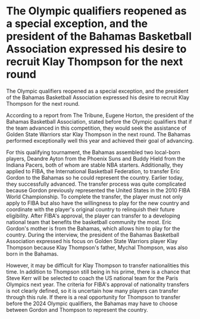 # The Olympic qualifiers reopened as a special exception, and the president of the Bahamas Basketball Association expressed his desire to recruit Klay Thompson for the next round 
 The Olympic qualifiers reopened as a special exception, and the president of the Bahamas Basketball Association expressed his desire to recruit Klay Thompson for the next round.

According to a report from The Tribune, Eugene Horton, the president of the Bahamas Basketball Association, stated before the Olympic qualifiers that if the team advanced in this competition, they would seek the assistance of Golden State Warriors star Klay Thompson in the next round. The Bahamas performed exceptionally well this year and achieved their goal of advancing.

For this qualifying tournament, the Bahamas assembled two local-born players, Deandre Ayton from the Phoenix Suns and Buddy Hield from the Indiana Pacers, both of whom are stable NBA starters. Additionally, they applied to FIBA, the International Basketball Federation, to transfer Eric Gordon to the Bahamas so he could represent the country. Earlier today, they successfully advanced. The transfer process was quite complicated because Gordon previously represented the United States in the 2010 FIBA World Championship. To complete the transfer, the player must not only apply to FIBA but also have the willingness to play for the new country and coordinate with the player's original country to relinquish their future eligibility. After FIBA's approval, the player can transfer to a developing national team that benefits the basketball community the most. Eric Gordon's mother is from the Bahamas, which allows him to play for the country. During the interview, the president of the Bahamas Basketball Association expressed his focus on Golden State Warriors player Klay Thompson because Klay Thompson's father, Mychal Thompson, was also born in the Bahamas.

However, it may be difficult for Klay Thompson to transfer nationalities this time. In addition to Thompson still being in his prime, there is a chance that Steve Kerr will be selected to coach the US national team for the Paris Olympics next year. The criteria for FIBA's approval of nationality transfers is not clearly defined, so it is uncertain how many players can transfer through this rule. If there is a real opportunity for Thompson to transfer before the 2024 Olympic qualifiers, the Bahamas may have to choose between Gordon and Thompson to represent the country.